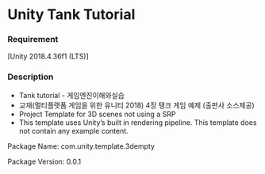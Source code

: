 # Unity Tank Tutorial

### Requirement

[Unity 2018.4.36f1 (LTS)]

### Description

- Tank tutorial - 게임엔진이해와실습
- 교재(멀티플랫폼 게임을 위한 유니티 2018) 4장 탱크 게임 예제 (출판사 소스제공)
- Project Template for 3D scenes not using a SRP 
- This template uses Unity’s built in rendering pipeline. This template does not contain any example content.


Package Name: com.unity.template.3dempty

Package Version: 0.0.1
